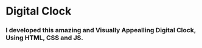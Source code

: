 <h1>Digital Clock</h1>
<h3>I developed this amazing and Visually Appealling Digital Clock, Using HTML, CSS and JS.</h3>
